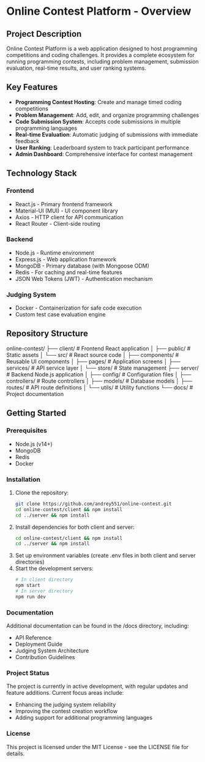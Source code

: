 # Online Contest Platform - Overview

## Project Description
Online Contest Platform is a web application designed to host programming competitions and coding challenges. It provides a complete ecosystem for running programming contests, including problem management, submission evaluation, real-time results, and user ranking systems.

## Key Features
- **Programming Contest Hosting**: Create and manage timed coding competitions
- **Problem Management**: Add, edit, and organize programming challenges
- **Code Submission System**: Accepts code submissions in multiple programming languages
- **Real-time Evaluation**: Automatic judging of submissions with immediate feedback
- **User Ranking**: Leaderboard system to track participant performance
- **Admin Dashboard**: Comprehensive interface for contest management

## Technology Stack
### Frontend
- React.js - Primary frontend framework
- Material-UI (MUI) - UI component library
- Axios - HTTP client for API communication
- React Router - Client-side routing

### Backend
- Node.js - Runtime environment
- Express.js - Web application framework
- MongoDB - Primary database (with Mongoose ODM)
- Redis - For caching and real-time features
- JSON Web Tokens (JWT) - Authentication mechanism

### Judging System
- Docker - Containerization for safe code execution
- Custom test case evaluation engine

## Repository Structure
online-contest/
├── client/ # Frontend React application
│ ├── public/ # Static assets
│ └── src/ # React source code
│ ├── components/ # Reusable UI components
│ ├── pages/ # Application screens
│ ├── services/ # API service layer
│ └── store/ # State management
├── server/ # Backend Node.js application
│ ├── config/ # Configuration files
│ ├── controllers/ # Route controllers
│ ├── models/ # Database models
│ ├── routes/ # API route definitions
│ └── utils/ # Utility functions
└── docs/ # Project documentation

## Getting Started
### Prerequisites
- Node.js (v14+)
- MongoDB
- Redis
- Docker

### Installation
1. Clone the repository:
   ```bash
   git clone https://github.com/andrey551/online-contest.git
   cd online-contest/client && npm install
   cd ../server && npm install
   ```
2. Install dependencies for both client and server:
   ```bash
   cd online-contest/client && npm install
   cd ../server && npm install
   ```
3. Set up environment variables (create .env files in both client and server directories)
4. Start the development servers:
   ```bash
   # In client directory
   npm start
   # In server directory
   npm run dev
   ```
### Documentation
Additional documentation can be found in the /docs directory, including:
- API Reference
- Deployment Guide
- Judging System Architecture
- Contribution Guidelines
### Project Status
The project is currently in active development, with regular updates and feature additions. Current focus areas include:
- Enhancing the judging system reliability
- Improving the contest creation workflow
- Adding support for additional programming languages
### License
This project is licensed under the MIT License - see the LICENSE file for details.

